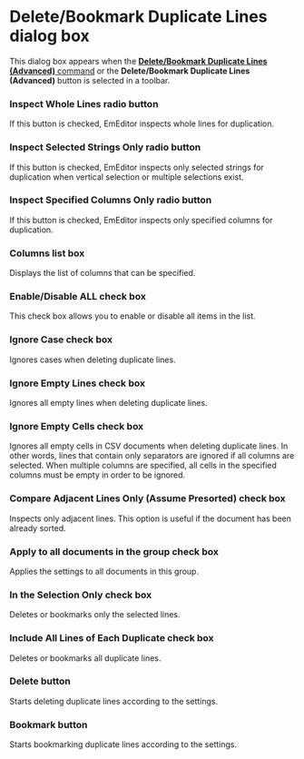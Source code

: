 # Delete/Bookmark Duplicate Lines dialog box

This dialog box appears when the
[**Delete/Bookmark Duplicate Lines (Advanced)** command](../../cmd/edit/delete_duplicate_advanced) or the **Delete/Bookmark Duplicate Lines (Advanced)** button is selected in a toolbar.

### Inspect Whole Lines radio button

If this button is checked, EmEditor inspects whole lines for duplication.

### Inspect Selected Strings Only radio button

If this button is checked, EmEditor inspects only selected strings for duplication when vertical selection or multiple selections exist.

### Inspect Specified Columns Only radio button

If this button is checked, EmEditor inspects only specified columns for duplication.

### Columns list box

Displays the list of columns that can be specified.

### Enable/Disable ALL check box

This check box allows you to enable or disable all items in the list.

### Ignore Case check box

Ignores cases when deleting duplicate lines.

### Ignore Empty Lines check box

Ignores all empty lines when deleting duplicate lines.

### Ignore Empty Cells check box

Ignores all empty cells in CSV documents when deleting duplicate lines. In other words, lines that contain only separators are ignored if all columns are selected. When multiple columns are specified, all cells in the specified columns must be empty in order to be ignored.

### Compare Adjacent Lines Only (Assume Presorted) check box

Inspects only adjacent lines. This option is useful if the document has been already sorted.

### Apply to all documents in the group check box

Applies the settings to all documents in this group.

### In the Selection Only check box

Deletes or bookmarks only the selected lines.

### Include All Lines of Each Duplicate check box

Deletes or bookmarks all duplicate lines.

### Delete button

Starts deleting duplicate lines according to the settings.

### Bookmark button

Starts bookmarking duplicate lines according to the settings.

